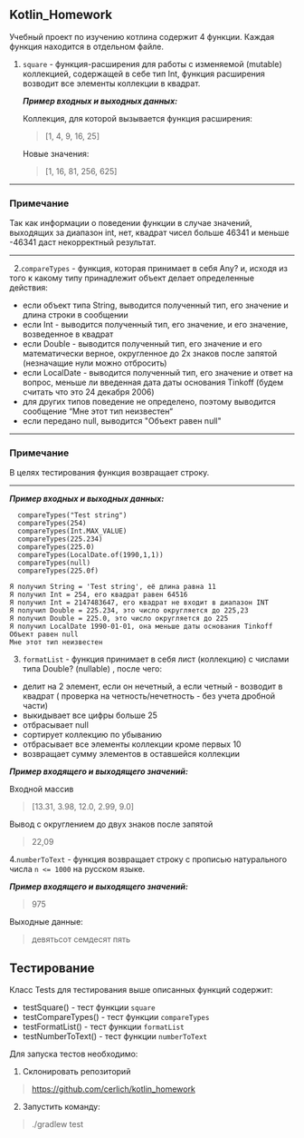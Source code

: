 ## Kotlin_Homework
Учебный проект по изучению котлина содержит 4 функции. Каждая функция находится в отдельном файле.
1. `square` -  функция-расширения для работы с изменяемой (mutable) коллекцией, содержащей в себе тип Int, функция расширения возводит все элементы коллекции в квадрат.

      ***Пример входных и выходных данных:***
   
   Коллекция, для которой вызывается функция расширения:

    >[1, 4, 9, 16, 25]

   Новые значения:
   >[1, 16, 81, 256, 625]
 
***   
###  Примечание
Так как информации о поведении функции в случае значений, выходящих за диапазон int, нет, квадрат чисел больше 46341 и меньше -46341 даст некорректный результат.
***

&nbsp;
2.`compareTypes` - функция, которая принимает в себя Any? и, исходя из того к какому типу принадлежит объект делает определенные действия:

- если объект типа String, выводится полученный тип, его значение и длина строки в сообщении
- если Int - выводится полученный тип, его значение, и его значение, возведенное в квадрат
- если Double - выводится полученный тип, его значение и его математически верное, округленное до 2х знаков после запятой (незначащие нули можно отбросить)
- если LocalDate - выводится полученный тип, его значение и ответ на вопрос, меньше ли введенная дата даты основания Tinkoff (будем считать что это 24 декабря 2006)
- для других типов поведение не определено, поэтому выводится сообщение “Мне этот тип неизвестен“
- если передано null, выводится "Объект равен null"
***
### Примечание
В целях тестирования функция возвращает строку.
***
   ***Пример входных и выходных данных:***
```
  compareTypes("Test string")
  compareTypes(254)
  compareTypes(Int.MAX_VALUE)
  compareTypes(225.234)
  compareTypes(225.0)
  compareTypes(LocalDate.of(1990,1,1))
  compareTypes(null)
  compareTypes(225.0f)
```
```
Я получил String = 'Test string', eё длина равна 11
Я получил Int = 254, его квадрат равен 64516
Я получил Int = 2147483647, его квадрат не входит в диапазон INT
Я получил Double = 225.234, это число округляется до 225,23
Я получил Double = 225.0, это число округляется до 225
Я получил LocalDate 1990-01-01, она меньше даты основания Tinkoff
Объект равен null
Мне этот тип неизвестен
```

3. `formatList` - функция принимает в себя лист (коллекцию) с числами типа Double? (nullable) , после чего:

- делит на 2 элемент, если он нечетный, а если четный - возводит в квадрат ( проверка на четность/нечетность - без учета дробной части)
- выкидывает все цифры больше 25
- отбрасывает null
- сортирует коллекцию по убыванию
- отбрасывает все элементы коллекции кроме первых 10
- возвращает сумму элементов в оставшейся коллекции

***Пример входящего и выходящего значений:***

Входной массив

>[13.31, 3.98, 12.0, 2.99, 9.0]

Вывод с округлением до двух знаков после запятой

>22,09

4.`numberToText` - функция возвращает строку с прописью натурального числа `n <= 1000` на русском языке.

***Пример входящего и выходящего значений:***
>975

Выходные данные:
>девятьсот семдесят пять

## Тестирование

Класс Tests для тестирования выше описанных функций содержит:
- testSquare() - тест функции `square`
- testCompareTypes() - тест функции `compareTypes`
- testFormatList() - тест функции `formatList`
- testNumberToText() - тест функции `numberToText`

Для запуска тестов необходимо:
1. Склонировать репозиторий 
 >https://github.com/cerlich/kotlin_homework

2. Запустить команду: 
> ./gradlew test
